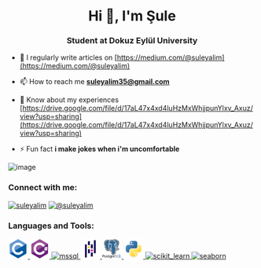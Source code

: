 <h1 align="center">Hi 👋, I'm Şule</h1>
<h3 align="center">Student at Dokuz Eylül University</h3>

- 📝 I regularly write articles on [https://medium.com/@suleyalim](https://medium.com/@suleyalim)

- 📫 How to reach me **suleyalim35@gmail.com**

- 📄 Know about my experiences [https://drive.google.com/file/d/17aL47x4xd4luHzMxWhjjpunYlxv_Axuz/view?usp=sharing](https://drive.google.com/file/d/17aL47x4xd4luHzMxWhjjpunYlxv_Axuz/view?usp=sharing)

- ⚡ Fun fact **i make jokes when i'm uncomfortable**
  
  
 ![image](https://github.com/Suleyalim/Suleyalim/assets/66830557/795d11e0-37d6-49a1-a934-99036275133d)


 

<h3 align="left">Connect with me:</h3>
<p align="left">
<a href="https://linkedin.com/in/suleyalim" target="blank"><img align="center" src="https://raw.githubusercontent.com/rahuldkjain/github-profile-readme-generator/master/src/images/icons/Social/linked-in-alt.svg" alt="suleyalim" height="30" width="40" /></a>
<a href="https://medium.com/@suleyalim" target="blank"><img align="center" src="https://raw.githubusercontent.com/rahuldkjain/github-profile-readme-generator/master/src/images/icons/Social/medium.svg" alt="@suleyalim" height="30" width="40" /></a>
</p>

<h3 align="left">Languages and Tools:</h3>
<p align="left"> <a href="https://www.cprogramming.com/" target="_blank" rel="noreferrer"> <img src="https://raw.githubusercontent.com/devicons/devicon/master/icons/c/c-original.svg" alt="c" width="40" height="40"/> </a> <a href="https://www.w3schools.com/cs/" target="_blank" rel="noreferrer"> <img src="https://raw.githubusercontent.com/devicons/devicon/master/icons/csharp/csharp-original.svg" alt="csharp" width="40" height="40"/> </a> <a href="https://www.microsoft.com/en-us/sql-server" target="_blank" rel="noreferrer"> <img src="https://www.svgrepo.com/show/303229/microsoft-sql-server-logo.svg" alt="mssql" width="40" height="40"/> </a> <a href="https://pandas.pydata.org/" target="_blank" rel="noreferrer"> <img src="https://raw.githubusercontent.com/devicons/devicon/2ae2a900d2f041da66e950e4d48052658d850630/icons/pandas/pandas-original.svg" alt="pandas" width="40" height="40"/> </a> <a href="https://www.postgresql.org" target="_blank" rel="noreferrer"> <img src="https://raw.githubusercontent.com/devicons/devicon/master/icons/postgresql/postgresql-original-wordmark.svg" alt="postgresql" width="40" height="40"/> </a> <a href="https://www.python.org" target="_blank" rel="noreferrer"> <img src="https://raw.githubusercontent.com/devicons/devicon/master/icons/python/python-original.svg" alt="python" width="40" height="40"/> </a> <a href="https://scikit-learn.org/" target="_blank" rel="noreferrer"> <img src="https://upload.wikimedia.org/wikipedia/commons/0/05/Scikit_learn_logo_small.svg" alt="scikit_learn" width="40" height="40"/> </a> <a href="https://seaborn.pydata.org/" target="_blank" rel="noreferrer"> <img src="https://seaborn.pydata.org/_images/logo-mark-lightbg.svg" alt="seaborn" width="40" height="40"/> </a> </p>
